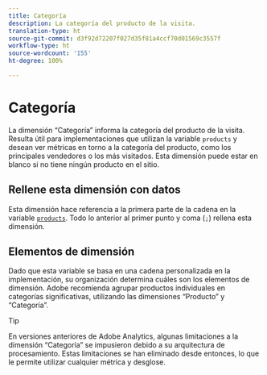 ```yaml
---
title: Categoría
description: La categoría del producto de la visita.
translation-type: ht
source-git-commit: d3f92d72207f027d35f81a4ccf70d01569c3557f
workflow-type: ht
source-wordcount: '155'
ht-degree: 100%

---
```



# Categoría

La dimensión “Categoría” informa la categoría del producto de la visita. Resulta útil para implementaciones que utilizan la variable `products` y desean ver métricas en torno a la categoría del producto, como los principales vendedores o los más visitados. Esta dimensión puede estar en blanco si no tiene ningún producto en el sitio.

## Rellene esta dimensión con datos

Esta dimensión hace referencia a la primera parte de la cadena en la variable [`products`](/help/implement/vars/page-vars/products.md). Todo lo anterior al primer punto y coma (`;`) rellena esta dimensión.

## Elementos de dimensión

Dado que esta variable se basa en una cadena personalizada en la implementación, su organización determina cuáles son los elementos de dimensión. Adobe recomienda agrupar productos individuales en categorías significativas, utilizando las dimensiones “Producto” y “Categoría”.

>[!TIP]
>
>En versiones anteriores de Adobe Analytics, algunas limitaciones a la dimensión “Categoría” se impusieron debido a su arquitectura de procesamiento. Estas limitaciones se han eliminado desde entonces, lo que le permite utilizar cualquier métrica y desglose.
